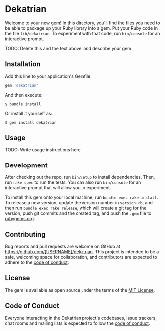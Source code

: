 # Dekatrian

Welcome to your new gem! In this directory, you'll find the files you need to be able to package up your Ruby library into a gem. Put your Ruby code in the file `lib/dekatrian`. To experiment with that code, run `bin/console` for an interactive prompt.

TODO: Delete this and the text above, and describe your gem

## Installation

Add this line to your application's Gemfile:

```ruby
gem 'dekatrian'
```

And then execute:

    $ bundle install

Or install it yourself as:

    $ gem install dekatrian

## Usage

TODO: Write usage instructions here

## Development

After checking out the repo, run `bin/setup` to install dependencies. Then, run `rake spec` to run the tests. You can also run `bin/console` for an interactive prompt that will allow you to experiment.

To install this gem onto your local machine, run `bundle exec rake install`. To release a new version, update the version number in `version.rb`, and then run `bundle exec rake release`, which will create a git tag for the version, push git commits and the created tag, and push the `.gem` file to [rubygems.org](https://rubygems.org).

## Contributing

Bug reports and pull requests are welcome on GitHub at https://github.com/[USERNAME]/dekatrian. This project is intended to be a safe, welcoming space for collaboration, and contributors are expected to adhere to the [code of conduct](https://github.com/[USERNAME]/dekatrian/blob/master/CODE_OF_CONDUCT.md).

## License

The gem is available as open source under the terms of the [MIT License](https://opensource.org/licenses/MIT).

## Code of Conduct

Everyone interacting in the Dekatrian project's codebases, issue trackers, chat rooms and mailing lists is expected to follow the [code of conduct](https://github.com/[USERNAME]/dekatrian/blob/master/CODE_OF_CONDUCT.md).
